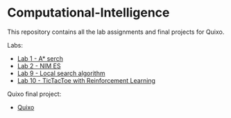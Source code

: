 # Computational-Intelligence

This repository contains all the lab assignments and final projects for Quixo.

Labs:
- [Lab 1 - A* serch](https://github.com/andry2327/Computational-Intelligence/tree/main/LABS/L01%20-%20A%20star)
- [Lab 2 - NIM ES](https://github.com/andry2327/Computational-Intelligence/tree/main/LABS/L02%20-%20NIM-ES)
- [Lab 9 - Local search algorithm](https://github.com/andry2327/Computational-Intelligence/tree/main/LABS/L09)
- [Lab 10 - TicTacToe with Reinforcement Learning](https://github.com/andry2327/Computational-Intelligence/tree/main/LABS/L10%20-%20TicTacToe%20RL)

Quixo final project: 
- [Quixo](https://github.com/andry2327/Computational-Intelligence/tree/main/LABS/Quixo)
